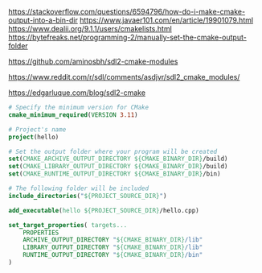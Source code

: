 https://stackoverflow.com/questions/6594796/how-do-i-make-cmake-output-into-a-bin-dir
https://www.javaer101.com/en/article/19901079.html
https://www.dealii.org/9.1.1/users/cmakelists.html
https://bytefreaks.net/programming-2/manually-set-the-cmake-output-folder


https://github.com/aminosbh/sdl2-cmake-modules

https://www.reddit.com/r/sdl/comments/asdjvr/sdl2_cmake_modules/

https://edgarluque.com/blog/sdl2-cmake


```cmake
# Specify the minimum version for CMake
cmake_minimum_required(VERSION 3.11)

# Project's name
project(hello)

# Set the output folder where your program will be created
set(CMAKE_ARCHIVE_OUTPUT_DIRECTORY ${CMAKE_BINARY_DIR}/build)
set(CMAKE_LIBRARY_OUTPUT_DIRECTORY ${CMAKE_BINARY_DIR}/build)
set(CMAKE_RUNTIME_OUTPUT_DIRECTORY ${CMAKE_BINARY_DIR}/bin)

# The following folder will be included
include_directories("${PROJECT_SOURCE_DIR}")

add_executable(hello ${PROJECT_SOURCE_DIR}/hello.cpp)
```


```cmake
set_target_properties( targets...
    PROPERTIES
    ARCHIVE_OUTPUT_DIRECTORY "${CMAKE_BINARY_DIR}/lib"
    LIBRARY_OUTPUT_DIRECTORY "${CMAKE_BINARY_DIR}/lib"
    RUNTIME_OUTPUT_DIRECTORY "${CMAKE_BINARY_DIR}/bin"
)
```